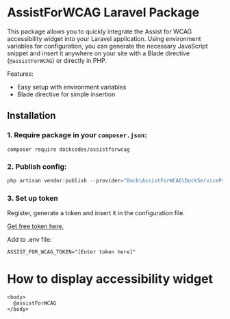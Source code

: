 # AssistForWCAG Laravel Package

This package allows you to quickly integrate the Assist for WCAG accessibility widget into your Laravel application. Using environment variables for configuration, you can generate the necessary JavaScript snippet and insert it anywhere on your site with a Blade directive (`@assistForWCAG`) or directly in PHP.

Features:
- Easy setup with environment variables
- Blade directive for simple insertion

## Installation

### 1. Require package in your  `composer.json`:
```
composer require dockcodes/assistforwcag
```

### 2. Publish config:
```php
php artisan vendor:publish --provider="Dock\AssistForWCAG\DockServiceProvider" --tag="config"
```

### 3. Set up token
Register, generate a token and insert it in the configuration file.

[Get free token here.](https://wcag.dock.codes/my-account/tokens/)

Add to .env file:
```dotenv
ASSIST_FOR_WCAG_TOKEN="[Enter token here]"
```

# How to display accessibility widget
```bladehtml
<body>
  @assistForWCAG
</body>
```